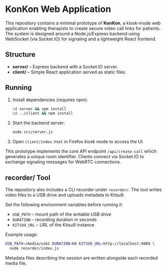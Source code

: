 # KonKon Web Application

This repository contains a minimal prototype of **KonKon**, a kiosk-mode web application enabling therapists to create secure video call links for patients. The system is designed around a Node.js/Express backend using WebSocket (via Socket.IO) for signaling and a lightweight React frontend.

## Structure

- **server/** – Express backend with a Socket.IO server.
- **client/** – Simple React application served as static files.

## Running

1. Install dependencies (requires npm):
   ```bash
   cd server && npm install
   cd ../client && npm install
   ```
2. Start the backend server:
   ```bash
   node src/server.js
   ```
3. Open `client/index.html` in Firefox kiosk mode to access the UI.

This prototype implements the core API endpoint `/api/create-call` which generates a unique room identifier. Clients connect via Socket.IO to exchange signaling messages for WebRTC connections.

## recorder/ Tool

The repository also includes a CLI recorder under `recorder/`. The tool writes
video files to a USB drive and uploads metadata to Kitsu9.

Set the following environment variables before running it:

- `USB_PATH` – mount path of the writable USB drive
- `DURATION` – recording duration in seconds
- `KITSU9_URL` – URL of the Kitsu9 instance

Example usage:

```bash
USB_PATH=/media/usb1 DURATION=60 KITSU9_URL=http://localhost:9009 \
  node recorder/index.js
```

Metadata files describing the session are written alongside each recorded
media file.
